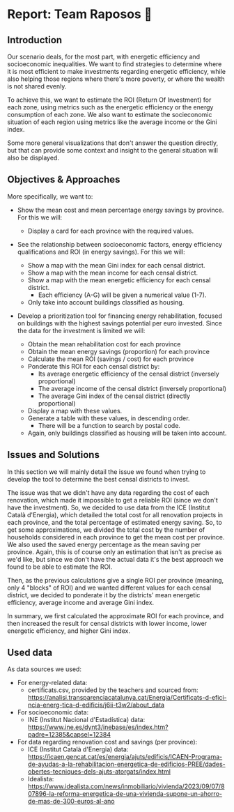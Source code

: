 # Report: Team Raposos 🦊

## Introduction
Our scenario deals, for the most part, with energetic efficiency and socioeconomic inequalities. We want to find strategies to determine where it is most efficient to make investments regarding energetic efficiency, while also helping those regions where there's more poverty, or where the wealth is not shared evenly.

To achieve this, we want to estimate the ROI (Return Of Investment) for each zone, using metrics such as the energetic efficiency or the energy consumption of each zone. We also want to estimate the socieconomic situation of each region using metrics like the average income or the Gini index.

Some more general visualizations that don't answer the question directly, but that can provide some context and insight to the general situation will also be displayed.

## Objectives & Approaches
More specifically, we want to:

- Show the mean cost and mean percentage energy savings by province. For this we will:
    - Display a card for each province with the required values.

- See the relationship between socioeconomic factors, energy efficiency qualifications and ROI (in energy savings). For this we will:
    - Show a map with the mean Gini index for each censal district.
    - Show a map with the mean income for each censal district.
    - Show a map with the mean energetic efficiency for each censal district.
        - Each efficiency (A-G) will be given a numerical value (1-7).
    - Only take into account buildings classified as housing.    

- Develop a prioritization tool for financing energy rehabilitation, focused on buildings with the highest savings potential per euro invested. Since the data for the investment is limited we will:
    - Obtain the mean rehabilitation cost for each province
    - Obtain the mean energy savings (proportion) for each province
    - Calculate the mean ROI (savings / cost) for each province
    - Ponderate this ROI for each censal district by:
        - Its average energetic efficiency of the censal district (inversely proportional)
        - The average income of the censal district (inversely proportional)
        - The average Gini index of the censal district (directly proportional)
    - Display a map with these values.
    - Generate a table with these values, in descending order.
        - There will be a function to search by postal code.
    - Again, only buildings classified as housing will be taken into account.

## Issues and Solutions
In this section we will mainly detail the issue we found when trying to develop the tool to determine the best censal districts to invest.

The issue was that we didn't have any data regarding the cost of each renovation, which made it impossible to get a reliable ROI (since we don't have the investment). So, we decided to use data from the ICE (Institut Català d'Energia), which detailed the total cost for all renovation projects in each province, and the total percentage of estimated energy saving. So, to get some approximations, we divided the total cost by the number of households considered in each province to get the mean cost per province. We also used the saved energy percentage as the mean saving per province. Again, this is of course only an estimation that isn't as precise as we'd like, but since we don't have the actual data it's the best approach we found to be able to estimate the ROI.

Then, as the previous calculations give a single ROI per province (meaning, only 4 "blocks" of ROI) and we wanted different values for each censal district, we decided to ponderate it by the districts' mean energetic efficiency, average income and average Gini index.

In summary, we first calculated the approximate ROI for each province, and then increased the result for censal districts with lower income, lower energetic efficiency, and higher Gini index.

## Used data
As data sources we used:
- For energy-related data:
    - certificats.csv, provided by the teachers and sourced from: https://analisi.transparenciacatalunya.cat/Energia/Certificats-d-efici-ncia-energ-tica-d-edificis/j6ii-t3w2/about_data
- For socioeconomic data:
    - INE (Institut Nacional d'Estadística) data: https://www.ine.es/dynt3/inebase/es/index.htm?padre=12385&capsel=12384
- For data regarding renovation cost and savings (per province):
    - ICE (Institut Català d'Energia) data: https://icaen.gencat.cat/es/energia/ajuts/edificis/ICAEN-Programa-de-ayudas-a-la-rehabilitacion-energetica-de-edificios-PREE/dades-obertes-tecniques-dels-ajuts-atorgats/index.html
    - Idealista: https://www.idealista.com/news/inmobiliario/vivienda/2023/09/07/807896-la-reforma-energetica-de-una-vivienda-supone-un-ahorro-de-mas-de-300-euros-al-ano